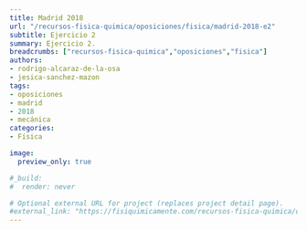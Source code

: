 ```yaml
---
title: Madrid 2018
url: "/recursos-fisica-quimica/oposiciones/fisica/madrid-2018-e2"
subtitle: Ejercicio 2
summary: Ejercicio 2.
breadcrumbs: ["recursos-fisica-quimica","oposiciones","fisica"]
authors:
- rodrigo-alcaraz-de-la-osa
- jesica-sanchez-mazon
tags:
- oposiciones
- madrid
- 2018
- mecánica
categories:
- Física

image:
  preview_only: true

#_build:
#  render: never

# Optional external URL for project (replaces project detail page).
#external_link: "https://fisiquimicamente.com/recursos-fisica-quimica/oposiciones/fisica/madrid-2018-e2/madrid-2018-e2.pdf"
---
```


<!-- <iframe src="https://docs.google.com/viewer?url=https://fisiquimicamente.com/recursos-fisica-quimica/oposiciones/fisica/madrid-2018-e2/madrid-2018-e2.pdf&embedded=true" style="width: 100vw; height: 500px; position: relative; left: 50%; right: 50%; margin-left: -50vw; margin-right: -50vw;" frameborder="0"></iframe> -->

<div id="adobe-dc-view" style="width: 100vw; position: relative; left: 50%; right: 50%; margin-left: -50vw; margin-right: -50vw;"></div>
<script src="https://documentcloud.adobe.com/view-sdk/main.js"></script>
<script type="text/javascript">
	document.addEventListener("adobe_dc_view_sdk.ready", function(){ 
		var adobeDCView = new AdobeDC.View({clientId: "5b6be996ab824b0e8113830d11740fa3", divId: "adobe-dc-view"});
		adobeDCView.previewFile({
			content:{location: {url: "https://fisiquimicamente.com/recursos-fisica-quimica/oposiciones/fisica/madrid-2018-e2/madrid-2018-e2.pdf"}},
			metaData:{fileName: "madrid-2018-e2.pdf"}
		}, {embedMode: "IN_LINE"});
	});
</script>